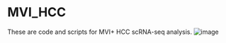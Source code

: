 # MVI_HCC
These are code and scripts for MVI+ HCC scRNA-seq analysis.
![image](https://github.com/ZhoulabCPH/MVI_HCC/assets/143063392/d993bc86-655d-4265-90c2-35ac9be85324)
